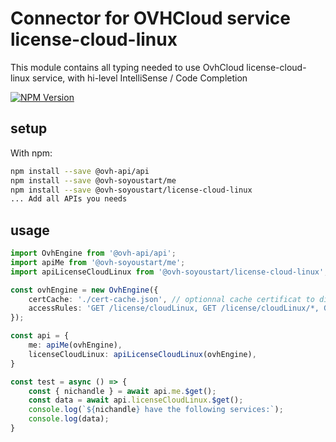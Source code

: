 # Connector for OVHCloud service license-cloud-linux

This module contains all typing needed to use OvhCloud license-cloud-linux service, with hi-level IntelliSense / Code Completion

[![NPM Version](https://img.shields.io/npm/v/@ovh-soyoustart/license-cloud-linux.svg?style=flat)](https://www.npmjs.org/package/@ovh-soyoustart/license-cloud-linux)

## setup

With npm:
````bash
npm install --save @ovh-api/api
npm install --save @ovh-soyoustart/me
npm install --save @ovh-soyoustart/license-cloud-linux
... Add all APIs you needs
````

## usage

````typescript
import OvhEngine from '@ovh-api/api';
import apiMe from '@ovh-soyoustart/me';
import apiLicenseCloudLinux from '@ovh-soyoustart/license-cloud-linux';

const ovhEngine = new OvhEngine({ 
    certCache: './cert-cache.json', // optionnal cache certificat to disk
    accessRules: 'GET /license/cloudLinux, GET /license/cloudLinux/*, GET /me', // optionnal limit the requested privileges.
});

const api = {
    me: apiMe(ovhEngine),
    licenseCloudLinux: apiLicenseCloudLinux(ovhEngine),
}

const test = async () => {
    const { nichandle } = await api.me.$get();
    const data = await api.licenseCloudLinux.$get();
    console.log(`${nichandle} have the following services:`);
    console.log(data);
}

````